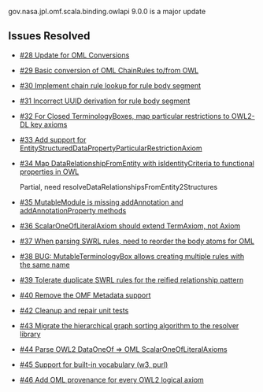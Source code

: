 gov.nasa.jpl.omf.scala.binding.owlapi 9.0.0 is a major update

## Issues Resolved

- [#28 Update for OML Conversions](https://github.com/JPL-IMCE/gov.nasa.jpl.omf.scala.binding.owlapi/issues/28)

- [#29 Basic conversion of OML ChainRules to/from OWL](https://github.com/JPL-IMCE/gov.nasa.jpl.omf.scala.binding.owlapi/issues/29)

- [#30 Implement chain rule lookup for rule body segment](https://github.com/JPL-IMCE/gov.nasa.jpl.omf.scala.binding.owlapi/issues/30)

- [#31 Incorrect UUID derivation for rule body segment](https://github.com/JPL-IMCE/gov.nasa.jpl.omf.scala.binding.owlapi/issues/31)

- [#32 For Closed TerminologyBoxes, map particular restrictions to OWL2-DL key axioms](https://github.com/JPL-IMCE/gov.nasa.jpl.omf.scala.binding.owlapi/issues/32)

- [#33 Add support for EntityStructuredDataPropertyParticularRestrictionAxiom](https://github.com/JPL-IMCE/gov.nasa.jpl.omf.scala.binding.owlapi/issues/33)

- [#34 Map DataRelationshipFromEntity with isIdentityCriteria to functional properties in OWL](https://github.com/JPL-IMCE/gov.nasa.jpl.omf.scala.binding.owlapi/issues/34)

  Partial, need resolveDataRelationshipsFromEntity2Structures
  
- [#35 MutableModule is missing addAnnotation and addAnnotationProperty methods](https://github.com/JPL-IMCE/gov.nasa.jpl.omf.scala.binding.owlapi/issues/35)

- [#36 ScalarOneOfLiteralAxiom should extend TermAxiom, not Axiom](https://github.com/JPL-IMCE/gov.nasa.jpl.omf.scala.binding.owlapi/issues/36)

- [#37 When parsing SWRL rules, need to reorder the body atoms for OML](https://github.com/JPL-IMCE/gov.nasa.jpl.omf.scala.binding.owlapi/issues/37)

- [#38 BUG: MutableTerminologyBox allows creating multiple rules with the same name](https://github.com/JPL-IMCE/gov.nasa.jpl.omf.scala.binding.owlapi/issues/38)

- [#39 Tolerate duplicate SWRL rules for the reified relationship pattern](https://github.com/JPL-IMCE/gov.nasa.jpl.omf.scala.binding.owlapi/issues/39)

- [#40 Remove the OMF Metadata support](https://github.com/JPL-IMCE/gov.nasa.jpl.omf.scala.binding.owlapi/issues/40)

- [#42 Cleanup and repair unit tests](https://github.com/JPL-IMCE/gov.nasa.jpl.omf.scala.binding.owlapi/issues/42)

- [#43 Migrate the hierarchical graph sorting algorithm to the resolver library](https://github.com/JPL-IMCE/gov.nasa.jpl.omf.scala.binding.owlapi/issues/43)

- [#44 Parse OWL2 DataOneOf => OML ScalarOneOfLiteralAxioms](https://github.com/JPL-IMCE/gov.nasa.jpl.omf.scala.binding.owlapi/issues/44)

- [#45 Support for built-in vocabulary (w3, purl)](https://github.com/JPL-IMCE/gov.nasa.jpl.omf.scala.binding.owlapi/issues/45)

- [#46 Add OML provenance for every OWL2 logical axiom](https://github.com/JPL-IMCE/gov.nasa.jpl.omf.scala.binding.owlapi/issues/46)